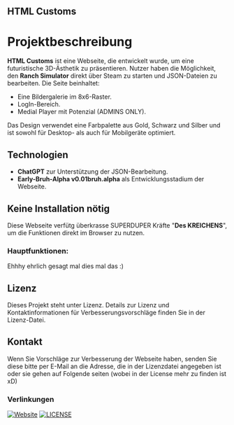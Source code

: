 ## HTML Customs

# Projektbeschreibung

**HTML Customs** ist eine Webseite, die entwickelt wurde, um eine futuristische 3D-Ästhetik zu präsentieren. Nutzer haben die Möglichkeit, den **Ranch Simulator** direkt über Steam zu starten und JSON-Dateien zu bearbeiten. Die Seite beinhaltet:

- Eine Bildergalerie im 8x6-Raster.
- LogIn-Bereich.
- Medial Player mit Potenzial (ADMINS ONLY).

Das Design verwendet eine Farbpalette aus Gold, Schwarz und Silber und ist sowohl für Desktop- als auch für Mobilgeräte optimiert.

## Technologien

- **ChatGPT** zur Unterstützung der JSON-Bearbeitung.
- **Early-Bruh-Alpha v0.01bruh.alpha** als Entwicklungsstadium der Webseite.

## Keine Installation nötig
Diese Webseite verfütg überkrasse SUPERDUPER Kräfte "**Des KREICHENS**", um die Funktionen direkt im Browser zu nutzen.

### Hauptfunktionen:
Ehhhy ehrlich gesagt mal dies mal das :)

## Lizenz

Dieses Projekt steht unter Lizenz.
Details zur Lizenz und Kontaktinformationen für Verbesserungsvorschläge finden Sie in der Lizenz-Datei.

## Kontakt

Wenn Sie Vorschläge zur Verbesserung der Webseite haben, senden Sie diese bitte per E-Mail an die Adresse, 
die in der Lizenzdatei angegeben ist oder sie gehen auf Folgende seiten (wobei in der License mehr zu finden ist xD)

### Verlinkungen
  [![Website](https://img.shields.io/badge/Website-HTML--Customs-yellowgreen)](https://whitelow-designes.github.io/HTML-Customs/)
  [![LICENSE](https://img.shields.io/badge/Website-HTML--Customs-red)](https://www.termsfeed.com/live/d09b592f-c9cf-4b41-94f0-91838672ff3a)
